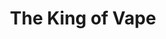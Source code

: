 ---
title: "The King of Vape"
url: /port-charlotte/the-king-of-vape-tamiami-trail/
shop: e-cigarette
---
